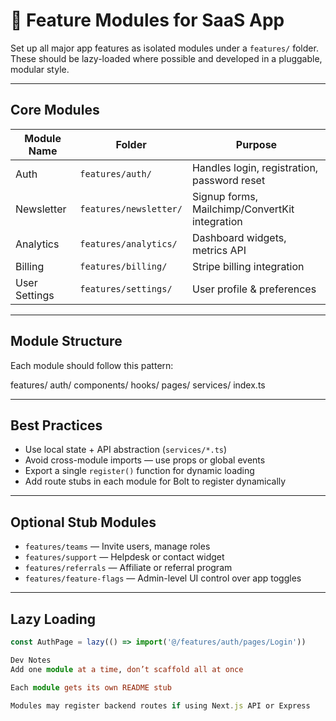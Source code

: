 # 🧩 Feature Modules for SaaS App

Set up all major app features as isolated modules under a `features/` folder. These should be lazy-loaded where possible and developed in a pluggable, modular style.

---

## Core Modules

| Module Name     | Folder             | Purpose                                        |
|-----------------|--------------------|------------------------------------------------|
| Auth            | `features/auth/`   | Handles login, registration, password reset   |
| Newsletter      | `features/newsletter/` | Signup forms, Mailchimp/ConvertKit integration |
| Analytics       | `features/analytics/` | Dashboard widgets, metrics API                |
| Billing         | `features/billing/` | Stripe billing integration                     |
| User Settings   | `features/settings/`| User profile & preferences                     |

---

## Module Structure

Each module should follow this pattern:

features/
auth/
components/
hooks/
pages/
services/
index.ts


---

## Best Practices

- Use local state + API abstraction (`services/*.ts`)
- Avoid cross-module imports — use props or global events
- Export a single `register()` function for dynamic loading
- Add route stubs in each module for Bolt to register dynamically

---

## Optional Stub Modules

- `features/teams` — Invite users, manage roles
- `features/support` — Helpdesk or contact widget
- `features/referrals` — Affiliate or referral program
- `features/feature-flags` — Admin-level UI control over app toggles

---

## Lazy Loading

```ts
const AuthPage = lazy(() => import('@/features/auth/pages/Login'))

Dev Notes
Add one module at a time, don’t scaffold all at once

Each module gets its own README stub

Modules may register backend routes if using Next.js API or Express
